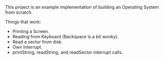 This project is an example implementation of building an Operating System from scratch.


Things that work:
 - Printing a Screen.
 - Reading from Keyboard (Backspace is a bit wonky).
 - Read a sector from disk.
 - Own Interrupt.
 - printString, readString, and readSector interrupt calls.
